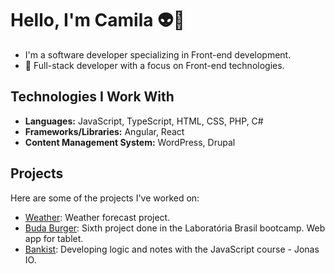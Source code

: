 # Hello, I'm Camila 👽👾

- I'm a software developer specializing in Front-end development.
- 🌙 Full-stack developer with a focus on Front-end technologies.

## Technologies I Work With

- **Languages:** JavaScript, TypeScript, HTML, CSS, PHP, C#
- **Frameworks/Libraries:** Angular, React
- **Content Management System:** WordPress, Drupal

## Projects

Here are some of the projects I've worked on:

- [Weather](https://github.com/c4m1l4m00n/weather): Weather forecast project.
- [Buda Burger](https://github.com/c4m1l4m00n/burger-queen): Sixth project done in the Laboratória Brasil bootcamp. Web app for tablet.
- [Bankist](https://github.com/c4m1l4m00n/bankist): Developing logic and notes with the JavaScript course - Jonas IO.
